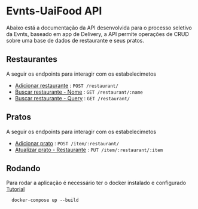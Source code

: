 # Evnts-UaiFood API

Abaixo está a documentação da API desenvolvida para o processo seletivo da Evnts, baseado em app de Delivery, a API permite operações de CRUD sobre uma base de dados de restaurante e seus pratos.

## Restaurantes

A seguir os endpoints para interagir com os estabelecimetos

* [Adicionar restaurante](examples/restaurant/add_restaurant.md) : `POST /restaurant/`
* [Buscar restaurante - Nome](examples/restaurant/search_restaurant_name.md) : `GET /restaurant/:name`
* [Buscar restaurante - Query](examples/restaurant/search_restaurant.md) : `GET /restaurant/`

## Pratos

A seguir os endpoints para interagir com os estabelecimetos

* [Adicionar prato](examples/item/add_meal.md) : `POST /item/:restaurant/`
* [Atualizar prato - Restaurante](examples/item/update_meal.md) : `PUT /item/:restaurant/:item`


## Rodando

Para rodar a aplicação é necessário ter o docker instalado e configurado
[Tutorial](https://docs.docker.com/compose/install/)

```
  docker-compose up --build
```
